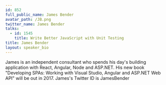 ```yaml
---
id: 852
full_public_name: James Bender
avatar_path: /JB.png
twitter_name: James Bender
talks:
  - id: 1545
    title: Write Better JavaScript with Unit Testing
title: James Bender
layout: speaker_bio
---
```



James is an independent consultant who spends his day's building application with React, Angular, Node and ASP.NET. His new book "Developing SPAs: Working with Visual Studio, Angular and ASP.NET Web API" will be out in 2017. James's Twitter ID is JamesBender